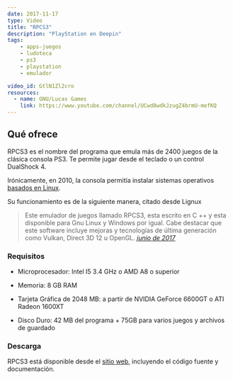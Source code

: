 ```yaml
---
date: 2017-11-17
type: Video
title: "RPCS3"
description: "PlayStation en Deepin"
tags:
    - apps-juegos
    - ludoteca
    - ps3
    - playstation
    - emulador

video_id: GtlN1Zl2cro
resources:
  - name: GNU/Lucas Games
    link: https://www.youtube.com/channel/UCwd8wdkJzugZ4brmU-mefKQ
---
```



## Qué ofrece

RPCS3 es el nombre del programa que emula más de 2400 juegos de la clásica consola PS3. Te permite jugar desde el teclado o un control  DualShock 4.

Irónicamente, en 2010, la consola permitía instalar sistemas operativos [basados en Linux](https://es.wikipedia.org/wiki/Anexo:Linux_en_PlayStation_3).

Su funcionamiento es de la siguiente manera, citado desde Lignux
> Este emulador de juegos llamado RPCS3, esta escrito en C ++ y esta disponible para Gnu Linux y Windows por igual. Cabe destacar que este software incluye mejoras y tecnologías de última generación como Vulkan, Direct 3D 12 u OpenGL. <cite>[junio de 2017](https://lignux.com/rpcs3-es-un-emulador-de-juegos-para-la-ps3-pensado-para-gnu-linux/)</cite>

### Requisitos

* Microprocesador: Intel I5 3.4 GHz o AMD A8 o superior

* Memoria: 8 GB RAM

* Tarjeta Gráfica de 2048 MB: a partir de NVIDIA GeForce 6600GT o ATI Radeon 1600XT

* Disco Duro: 42 MB del programa + 75GB para varios juegos y archivos de guardado

### Descarga

RPCS3 está disponible desde el [sitio web](https://rpcs3.net/download), incluyendo el código fuente y documentación.
